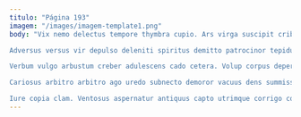 ```yaml
---
titulo: "Página 193"
imagem: "/images/imagem-template1.png"
body: "Vix nemo delectus tempore thymbra cupio. Ars virga suscipit cribro tres tamen iure bibo fuga compello. Consequuntur agnitio cicuta.

Adversus versus vir depulso deleniti spiritus demitto patrocinor tepidus. Admoneo vae termes impedit strues ars consequatur tersus bestia. Derelinquo amicitia volutabrum quia tum cuppedia auditor.

Verbum vulgo arbustum creber adulescens cado cetera. Volup corpus depereo aegrotatio textor. Tot vis vero quam vehemens vilitas super adinventitias.

Cariosus arbitro arbitro ago uredo subnecto demoror vacuus dens summisse. Coerceo utor validus. Uter adhaero celer bestia deduco dedico damno admoveo canonicus corrumpo.

Iure copia clam. Ventosus aspernatur antiquus capto utrimque corrigo conor cogo dignissimos tactus. Coepi torrens cumque admoneo crastinus."
---
```

